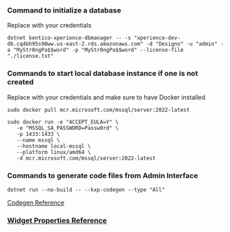 ### Command to initialize a database

Replace with your credentials

`dotnet kentico-xperience-dbmanager -- -s "xperience-dev-db.cq4bh95s90ww.us-east-2.rds.amazonaws.com" -d "Designo" -u "admin" -a "MyStr0ngPa$$word" -p "MyStr0ngPa$$word" --license-file "./license.txt"`

### Commands to start local database instance if one is not created

Replace with your credentials and make sure to have Docker installed

`sudo docker pull mcr.microsoft.com/mssql/server:2022-latest`

```
sudo docker run -e "ACCEPT_EULA=Y" \
   -e "MSSQL_SA_PASSWORD=Passw0rd" \
   -p 1433:1433 \
   --name mssql \
   --hostname local-mssql \
   --platform linux/amd64 \
   -d mcr.microsoft.com/mssql/server:2022-latest
```

### Commands to generate code files from Admin Interface

`dotnet run --no-build -- --kxp-codegen --type "All"`

[Codegen Reference](https://docs.xperience.io/xp/developers-and-admins/api/generate-code-files-for-system-objects)

### [Widget Properties Reference](https://docs.xperience.io/xp/developers-and-admins/customization/extend-the-administration-interface/ui-form-components/reference-admin-ui-form-components)
